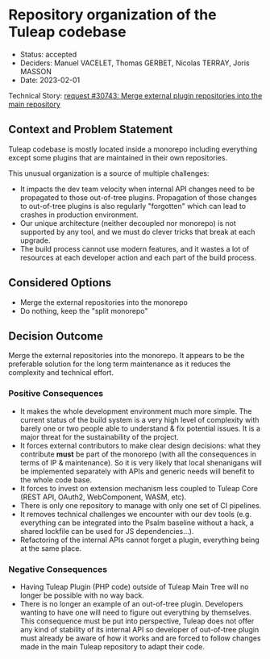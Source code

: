 # Repository organization of the Tuleap codebase

* Status: accepted
* Deciders: Manuel VACELET, Thomas GERBET, Nicolas TERRAY, Joris MASSON
* Date: 2023-02-01

Technical Story: [request #30743: Merge external plugin repositories into the main repository](https://tuleap.net/plugins/tracker/?aid=30743)

## Context and Problem Statement

Tuleap codebase is mostly located inside a monorepo including everything except some plugins that are
maintained in their own repositories.

This unusual organization is a source of multiple challenges:
* It impacts the dev team velocity when internal API changes need to be propagated to those out-of-tree plugins.
  Propagation of those changes to out-of-tree plugins is also regularly "forgotten" which can lead to crashes in
  production environment.
* Our unique architecture (neither decoupled nor monorepo) is not supported by any tool, and we must do clever tricks
that break at each upgrade.
* The build process cannot use modern features, and it wastes a lot of resources at each developer action and each part
  of the build process.

## Considered Options

* Merge the external repositories into the monorepo
* Do nothing, keep the "split monorepo"

## Decision Outcome

Merge the external repositories into the monorepo. It appears to be the preferable solution for the long term
maintenance as it reduces the complexity and technical effort.

### Positive Consequences

* It makes the whole development environment much more simple. The current status of the build system is a very high
  level of complexity with barely one or two people able to understand & fix potential issues. It is a major threat
  for the sustainability of the project.
* It forces external contributors to make clear design decisions: what they contribute **must** be part of the monorepo
  (with all the consequences in terms of IP & maintenance). So it is very likely that local shenanigans will be
  implemented separately with APIs and generic needs will benefit to the whole code base.
* It forces to invest on extension mechanism less coupled to Tuleap Core (REST API, OAuth2, WebComponent, WASM, etc).
* There is only one repository to manage with only one set of CI pipelines.
* It removes technical challenges we encounter with our dev tools (e.g. everything can be integrated into the Psalm
  baseline without a hack, a shared lockfile can be used for JS dependencies…).
* Refactoring of the internal APIs cannot forget a plugin, everything being at the same place.

### Negative Consequences

* Having Tuleap Plugin (PHP code) outside of Tuleap Main Tree will no longer be possible with no way back.
* There is no longer an example of an out-of-tree plugin. Developers wanting to have one will need to figure out
  everything by themselves. This consequence must be put into perspective, Tuleap does not offer any kind of stability
  of its internal API so developer of out-of-tree plugin must already be aware of how it works and are forced to follow
  changes made in the main Tuleap repository to adapt their code.
